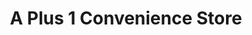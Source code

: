 ---
title: "A Plus 1 Convenience Store"
url: /high-river/a-plus-1-convenience-store/
shop: convenience
---